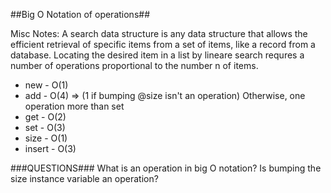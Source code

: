 ##Big O Notation of operations##

Misc Notes:
A search data structure is any data structure that allows the efficient retrieval of specific items from a set of items, like a record from a database.
Locating the desired item in a list by lineare search requres a number of operations proportional to the number n of items.

* new - O(1)
* add - O(4)  => (1 if bumping @size isn't an operation) Otherwise, one operation more than set
* get - O(2)
* set - O(3)
* size - O(1)
* insert - O(3)

###QUESTIONS###
What is an operation in big O notation? Is bumping the size instance variable an operation?
